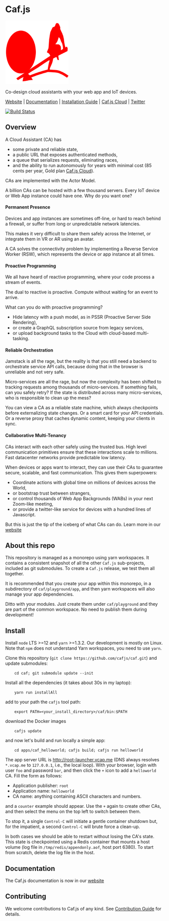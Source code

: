 # Caf.js

<a href="https://www.cafjslabs.com"><img src="https://raw.githubusercontent.com/cafjs/caf/master/assets/logosquare.svg?sanitize=true" alt="Caf.js" width="200"></a>

Co-design cloud assistants with your web app and IoT devices.

[Website](http://www.cafjslabs.com) |
[Documentation](https://www.cafjslabs.com/docs/documentation) |
[Installation Guide](https://www.cafjslabs.com/docs/documentation#install) |
[Caf.js Cloud](https://root-launcher.cafjs.com) |
[Twitter](https://twitter.com/cafjs)


[![Build Status](https://github.com/cafjs/caf/actions/workflows/push.yml/badge.svg)](https://github.com/cafjs/caf/actions/workflows/push.yml)

## Overview

A Cloud Assistant (CA) has

* some private and reliable state,
* a public URL that exposes authenticated methods,
* a queue that serializes requests, eliminating races,
* and the ability to run autonomously for years with minimal cost (85 cents per year, Gold plan [Caf.js Cloud](https://www.cafjslabs.com/hosting)).

CAs are implemented with the Actor Model.

A billion CAs can be hosted with a few thousand servers. Every IoT device or Web App instance could have one. Why do you want one?

#### Permanent Presence

Devices and app instances are sometimes off-line, or hard to reach behind a firewall, or suffer from long or unpredictable network latencies.

This makes it very difficult to share them safely across the Internet, or integrate them in VR or AR using an avatar.

A CA solves the connectivity problem by implementing a Reverse Service Worker (RSW), which represents the device or app instance at all times.

#### Proactive Programming

We all have heard of reactive programming, where your code process a stream of events.

The dual to reactive is proactive. Compute without waiting for an event to arrive.

What can you do with proactive programming?

* Hide latency with a push model, as in PSSR (Proactive Server Side Rendering),
* or create a GraphQL subscription source from legacy services,
* or upload background tasks to the Cloud with cloud-based multi-tasking.

#### Reliable Orchestration

Jamstack is all the rage, but the reality is that you still need a backend to orchestrate service API calls, because doing that in the browser is unreliable and not very safe.

Micro-services are all the rage, but now the complexity has been shifted to tracking requests among thousands of micro-services. If something fails, can you safely retry? If the state is distributed across many micro-services, who is responsible to clean up the mess?

You can view a CA as a reliable state machine, which always checkpoints before externalizing state changes. Or a smart card for your API credentials. Or a reverse proxy that caches dynamic content, keeping your clients in sync.

#### Collaborative Multi-Tenancy

CAs interact with each other safely using the trusted bus. High level communication primitives ensure that these interactions scale to millions. Fast datacenter networks provide predictable low latency.

When devices or apps want to interact, they can use their CAs to guarantee secure, scalable, and fast communication. This gives them superpowers:

* Coordinate actions with global time on millions of devices across the World,
* or bootstrap trust between strangers,
* or control thousands of Web App Backgrounds (WABs) in your next Zoom-like meeting,
* or provide a twitter-like service for devices with a hundred lines of Javascript.


But this is just the tip of the iceberg of what CAs can do. Learn more in our [website](https://www.cafjslabs.com)


## About this repo

This repository is managed as a monorepo using yarn workspaces. It contains a consistent snapshot of all the other `Caf.js` sub-projects, included as git submodules. To create a `Caf.js` release, we test them all together.

It is recommended that you create your app within this monorepo, in a subdirectory of `caf/playground/app`, and then yarn workspaces will also manage your app dependencies.

Ditto with your modules. Just create them under `caf/playground` and they are part of the common workspace. No need to publish them during development!

## Install

Install `node` LTS >=12 and `yarn` >=1.3.2. Our development is mostly on Linux. Note that `npm` does not understand Yarn workspaces, you need to use `yarn`.

Clone this repository (`git clone https://github.com/cafjs/caf.git`) and update submodules:
```
    cd caf; git submodule update --init
```
Install all the dependencies (it takes about 30s in my laptop):
```
    yarn run installAll
```
add to your path the `cafjs` tool path:
```
    export PATH=<your_install_directory>/caf/bin:$PATH
```
download the Docker images
```
    cafjs update
```
and now let's build and run locally a simple app:
```
    cd apps/caf_helloworld; cafjs build; cafjs run helloworld
```

The app server URL is http://root-launcher.vcap.me (DNS always resolves `*.vcap.me` to `127.0.0.1`, i.e., the local loop). With your browser, login with user `foo` and password `bar`, and then click the `+` icon to add a `helloworld` CA. Fill the form as follows:

* Application publisher: `root`
* Application name: `helloworld`
* CA name: anything containing ASCII characters and numbers.

and a `counter` example should appear. Use the `+` again to create other CAs, and then select the menu on the top left to switch between them.

To stop it, a single `Control-C` will initiate a gentle container shutdown but, for the impatient, a second `Control-C` will brute force a clean-up.

In both cases we should be able to restart without losing the CA's state. This state is checkpointed using a Redis container that mounts a host volume (log file in `/tmp/redis/appendonly.aof`, host port 6380). To start from scratch, delete the log file in the host.

## Documentation

The Caf.js documentation is now in our  [website](https://www.cafjslabs.com/docs/documentation)


## Contributing

We welcome contributions to Caf.js of any kind. See [Contribution Guide](CONTRIBUTING.md) for details.
